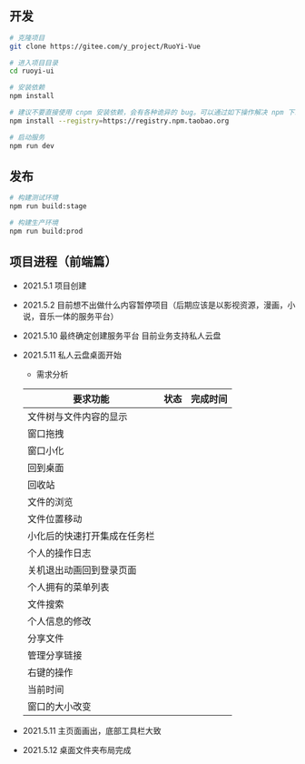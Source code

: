 ## 开发

```bash
# 克隆项目
git clone https://gitee.com/y_project/RuoYi-Vue

# 进入项目目录
cd ruoyi-ui

# 安装依赖
npm install

# 建议不要直接使用 cnpm 安装依赖，会有各种诡异的 bug。可以通过如下操作解决 npm 下载速度慢的问题
npm install --registry=https://registry.npm.taobao.org

# 启动服务
npm run dev
```

## 发布

```bash
# 构建测试环境
npm run build:stage

# 构建生产环境
npm run build:prod
```

## 项目进程（前端篇）
+ 2021.5.1 项目创建
+ 2021.5.2 目前想不出做什么内容暂停项目（后期应该是以影视资源，漫画，小说，音乐一体的服务平台）
+ 2021.5.10 最终确定创建服务平台 目前业务支持私人云盘
+ 2021.5.11 私人云盘桌面开始
    - 需求分析

    | 要求功能   | 状态   | 完成时间 |
    | ------ | ------ | ------ |
    | 文件树与文件内容的显示 |
    | 窗口拖拽 |
    | 窗口小化 |
    | 回到桌面 |
    | 回收站 |
    | 文件的浏览 |
    | 文件位置移动 |
    | 小化后的快速打开集成在任务栏 |
    | 个人的操作日志 |
    | 关机退出动画回到登录页面 |
    | 个人拥有的菜单列表 |
    | 文件搜索 |
    | 个人信息的修改 |
    | 分享文件 |
    | 管理分享链接 |
    | 右键的操作 |
    | 当前时间 |
    | 窗口的大小改变 |

+ 2021.5.11 主页面画出，底部工具栏大致
+ 2021.5.12 桌面文件夹布局完成